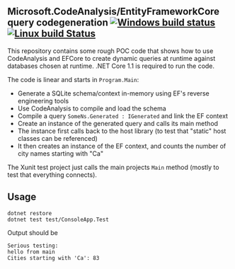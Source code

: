 Microsoft.CodeAnalysis/EntityFrameworkCore query codegeneration [![Windows build status](https://ci.appveyor.com/api/projects/status/2l98lij5j93wf1q1?svg=true)](https://ci.appveyor.com/project/stofte/roslyn-ef-codegen) [![Linux build Status](https://travis-ci.org/stofte/roslyn-ef-codegen.svg?branch=master)](https://travis-ci.org/stofte/roslyn-ef-codegen)
---------------------------------------------------------------

This repository contains some rough POC code that
shows how to use CodeAnalysis and EFCore to create dynamic
queries at runtime against databases chosen at runtime.
.NET Core 1.1 is required to run the code.

The code is linear and starts in `Program.Main`:

- Generate a SQLite schema/context in-memory using EF's reverse engineering tools
- Use CodeAnalysis to compile and load the schema
- Compile a query `SomeNs.Generated : IGenerated` and link the EF context
- Create an instance of the generated query and calls its main method
- The instance first calls back to the host library (to test that "static" host classes can be referenced)
- It then creates an instance of the EF context, and counts the number of city names starting with "Ca"

The Xunit test project just calls the main projects `Main` method (mostly to test that everything connects).

Usage
-----

    dotnet restore
    dotnet test test/ConsoleApp.Test

Output should be

    Serious testing:
    hello from main
    Cities starting with 'Ca': 83